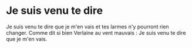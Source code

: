 # Je suis venu te dire
Je suis venu te dire que je m'en vais et tes larmes n'y pourront rien changer.
Comme dit si bien Verlaine au vent mauvais :
Je suis venu te dire que je m'en vais.
